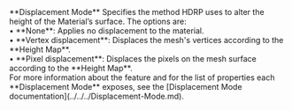 <tr>
<td>**Displacement Mode**</td>
<td>Specifies the method HDRP uses to alter the height of the Material’s surface. The options are:<br/>&#8226; **None**: Applies no displacement to the material.<br/>&#8226; **Vertex displacement**: Displaces the mesh's vertices according to the **Height Map**.<br/>&#8226; **Pixel displacement**: Displaces the pixels on the mesh surface according to the **Height Map**.<br/>For more information about the feature and for the list of properties each **Displacement Mode** exposes, see the [Displacement Mode documentation](../../../Displacement-Mode.md).</td>
</tr>